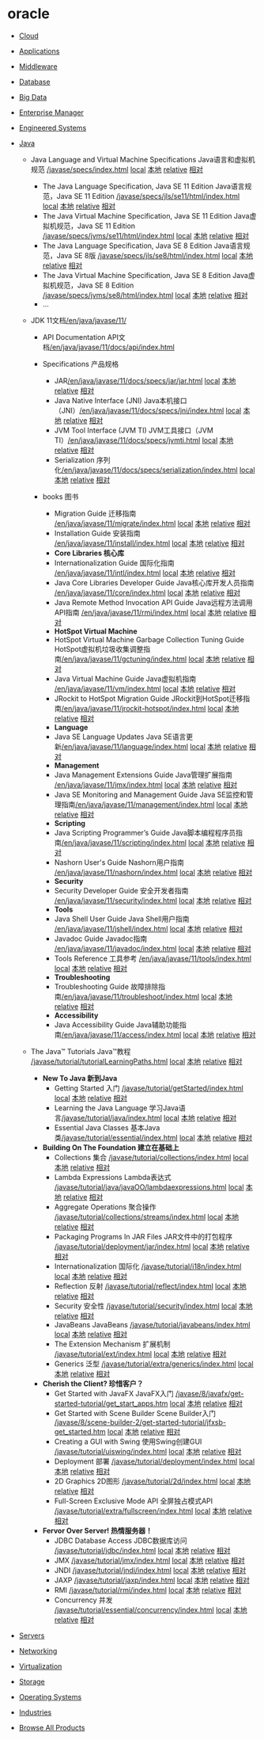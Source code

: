 
# oracle

-   [Cloud](https://docs.oracle.com/en/cloud/)
-   [Applications](https://docs.oracle.com/en/applications/)
-   [Middleware](https://docs.oracle.com/en/middleware/)
-   [Database](https://docs.oracle.com/en/database/)
-   [Big Data](https://docs.oracle.com/en/bigdata/)
-   [Enterprise Manager](https://docs.oracle.com/en/enterprise-manager/)
-   [Engineered Systems](https://docs.oracle.com/en/engineered-systems/)
-   [Java](https://docs.oracle.com/en/java/)

    - Java Language and Virtual Machine Specifications Java语言和虚拟机规范 [/javase/specs/index.html][specs] [local][specs-1]  [本地][specs-2]  [relative][specs-3]  [相对][specs-4] 
        - The Java Language Specification, Java SE 11 Edition Java语言规范，Java SE 11 Edition [/javase/specs/jls/se11/html/index.html][jls-se11] [local][jls-se11-1]  [本地][jls-se11-2]  [relative][jls-se11-3]  [相对][jls-se11-4] 
        - The Java Virtual Machine Specification, Java SE 11 Edition Java虚拟机规范，Java SE 11 Edition [/javase/specs/jvms/se11/html/index.html][jvms-se11] [local][jvms-se11-1]  [本地][jvms-se11-2]  [relative][jvms-se11-3]  [相对][jvms-se11-4] 
        - The Java Language Specification, Java SE 8 Edition Java语言规范，Java SE 8版 [/javase/specs/jls/se8/html/index.html][jls-se8] [local][jls-se8-1]  [本地][jls-se8-2]  [relative][jls-se8-3]  [相对][jls-se8-4] 
        - The Java Virtual Machine Specification, Java SE 8 Edition Java虚拟机规范，Java SE 8 Edition [/javase/specs/jvms/se8/html/index.html][jvms-se8] [local][jvms-se8-1]  [本地][jvms-se8-2]  [relative][jvms-se8-3]  [相对][jvms-se8-4] 
        - ...

    -   JDK 11文档[/en/java/javase/11/](https://docs.oracle.com/en/java/javase/11/)    
        - API Documentation API文档[/en/java/javase/11/docs/api/index.html](https://docs.oracle.com/en/java/javase/11/docs/api/index.html)
        - Specifications 产品规格
            - JAR[/en/java/javase/11/docs/specs/jar/jar.html][specs-jar] [local][specs-jar-1]  [本地][specs-jar-2]  [relative][specs-jar-3]  [相对][specs-jar-4] 
            - Java Native Interface (JNI) Java本机接口（JNI）[/en/java/javase/11/docs/specs/jni/index.html][specs-jni] [local][specs-jni-1]  [本地][specs-jni-2]  [relative][specs-jni-3]  [相对][specs-jni-4] 
            - JVM Tool Interface (JVM TI) JVM工具接口（JVM TI）[/en/java/javase/11/docs/specs/jvmti.html][specs-jvmti] [local][specs-jvmti-1]  [本地][specs-jvmti-2]  [relative][specs-jvmti-3]  [相对][specs-jvmti-4]
            - Serialization 序列化[/en/java/javase/11/docs/specs/serialization/index.html][specs-serialization] [local][specs-serialization-1]  [本地][specs-serialization-2]  [relative][specs-serialization-3]  [相对][specs-serialization-4]

        - books 图书
            - Migration Guide 迁移指南 [/en/java/javase/11/migrate/index.html][migrate] [local][migrate-1]  [本地][migrate-2]  [relative][migrate-3]  [相对][migrate-4]
            -   Installation Guide 安装指南 [/en/java/javase/11/install/index.html][install] [local][install-1]  [本地][install-2]  [relative][install-3]  [相对][install-4]
            -  **Core Libraries 核心库**
            - Internationalization Guide  国际化指南  [/en/java/javase/11/intl/index.html][intl] [local][intl-1]  [本地][intl-2]  [relative][intl-3]  [相对][intl-4]
            - Java Core Libraries Developer Guide  Java核心库开发人员指南  [/en/java/javase/11/core/index.html][core] [local][core-1]  [本地][core-2]  [relative][core-3]  [相对][core-4]
            - Java Remote Method Invocation API Guide Java远程方法调用API指南 [/en/java/javase/11/rmi/index.html][rmi] [local][rmi-1]  [本地][rmi-2]  [relative][rmi-3]  [相对][rmi-4]
            - **HotSpot Virtual Machine** 
            - HotSpot Virtual Machine Garbage Collection Tuning Guide HotSpot虚拟机垃圾收集调整指南[/en/java/javase/11/gctuning/index.html][gctuning] [local][gctuning-1]  [本地][gctuning-2]  [relative][gctuning-3]  [相对][gctuning-4]
            - Java Virtual Machine Guide Java虚拟机指南 [/en/java/javase/11/vm/index.html][vm] [local][vm-1]  [本地][vm-2]  [relative][vm-3]  [相对][vm-4]
            - JRockit to HotSpot Migration Guide JRockit到HotSpot迁移指南[/en/java/javase/11/jrockit-hotspot/index.html][jrockit-hotspot] [local][jrockit-hotspot-1]  [本地][jrockit-hotspot-2]  [relative][jrockit-hotspot-3]  [相对][jrockit-hotspot-4]
            - **Language**
            - Java SE Language Updates Java SE语言更新[/en/java/javase/11/language/index.html][language] [local][language-1]  [本地][language-2]  [relative][language-3]  [相对][language-4]
            - **Management**
            - Java Management Extensions Guide Java管理扩展指南 [/en/java/javase/11/jmx/index.html][jmx] [local][jmx-1]  [本地][jmx-2]  [relative][jmx-3]  [相对][jmx-4]
            - Java SE Monitoring and Management Guide Java SE监控和管理指南[/en/java/javase/11/management/index.html][management] [local][management-1]  [本地][management-2]  [relative][management-3]  [相对][management-4]
            - **Scripting**
            - Java Scripting Programmer’s Guide Java脚本编程程序员指南[/en/java/javase/11/scripting/index.html][scripting] [local][scripting-1]  [本地][scripting-2]  [relative][scripting-3]  [相对][scripting-4]
            - Nashorn User's Guide Nashorn用户指南 [/en/java/javase/11/nashorn/index.html][nashorn] [local][nashorn-1]  [本地][nashorn-2]  [relative][nashorn-3]  [相对][nashorn-4]
            - **Security**
            - Security Developer Guide 安全开发者指南 [/en/java/javase/11/security/index.html][security] [local][security-1]  [本地][security-2]  [relative][security-3]  [相对][security-4]
            - **Tools**
            - Java Shell User Guide Java Shell用户指南 [/en/java/javase/11/jshell/index.html][jshell] [local][jshell-1]  [本地][jshell-2]  [relative][jshell-3]  [相对][jshell-4]
            - Javadoc Guide Javadoc指南 [/en/java/javase/11/javadoc/index.html][javadoc] [local][javadoc-1]  [本地][javadoc-2]  [relative][javadoc-3]  [相对][javadoc-4]
            - Tools Reference 工具参考 [/en/java/javase/11/tools/index.html][tools] [local][tools-1]  [本地][tools-2]  [relative][tools-3]  [相对][tools-4]
            - **Troubleshooting**
            - Troubleshooting Guide 故障排除指南[/en/java/javase/11/troubleshoot/index.html][troubleshoot] [local][troubleshoot-1]  [本地][troubleshoot-2]  [relative][troubleshoot-3]  [相对][troubleshoot-4]
            - **Accessibility**
            - Java Accessibility Guide Java辅助功能指南[/en/java/javase/11/access/index.html][access] [local][access-1]  [本地][access-2]  [relative][access-3]  [相对][access-4]


    - The Java™ Tutorials Java™教程 [/javase/tutorial/tutorialLearningPaths.html][tutorial-tutorialLearningPaths] [local][tutorial-tutorialLearningPaths-1]  [本地][tutorial-tutorialLearningPaths-2]  [relative][tutorial-tutorialLearningPaths-3]  [相对][tutorial-tutorialLearningPaths-4]
        - **New To Java 新到Java**
            - Getting Started 入门 [/javase/tutorial/getStarted/index.html][tutorial-getStarted] [local][tutorial-getStarted-1]  [本地][tutorial-getStarted-2]  [relative][tutorial-getStarted-3]  [相对][tutorial-getStarted-4]
            - Learning the Java Language 学习Java语言[/javase/tutorial/java/index.html][tutorial-java] [local][tutorial-java-1]  [本地][tutorial-java-2]  [relative][tutorial-java-3]  [相对][tutorial-java-4]
            - Essential Java Classes 基本Java类[/javase/tutorial/essential/index.html][tutorial-essential] [local][tutorial-essential-1]  [本地][tutorial-essential-2]  [relative][tutorial-essential-3]  [相对][tutorial-essential-4]
        - **Building On The Foundation 建立在基础上**
            - Collections 集合   [/javase/tutorial/collections/index.html][tutorial-collections] [local][tutorial-collections-1]  [本地][tutorial-collections-2]  [relative][tutorial-collections-3]  [相对][tutorial-collections-4]              
            - Lambda Expressions Lambda表达式             [/javase/tutorial/java/javaOO/lambdaexpressions.html][tutorial-java-javaOO-lambdaexpressions] [local][tutorial-java-javaOO-lambdaexpressions-1]  [本地][tutorial-java-javaOO-lambdaexpressions-2]  [relative][tutorial-java-javaOO-lambdaexpressions-3]  [相对][tutorial-java-javaOO-lambdaexpressions-4]
            - Aggregate Operations 聚合操作    [/javase/tutorial/collections/streams/index.html][tutorial-collections-streams] [local][tutorial-collections-streams-1]  [本地][tutorial-collections-streams-2]  [relative][tutorial-collections-streams-3]  [相对][tutorial-collections-streams-4]      
            - Packaging Programs In JAR Files JAR文件中的打包程序 [/javase/tutorial/deployment/jar/index.html][tutorial-deployment-jar] [local][tutorial-deployment-jar-1]  [本地][tutorial-deployment-jar-2]  [relative][tutorial-deployment-jar-3]  [相对][tutorial-deployment-jar-4]
            - Internationalization 国际化           [/javase/tutorial/i18n/index.html][tutorial-i18n] [local][tutorial-i18n-1]  [本地][tutorial-i18n-2]  [relative][tutorial-i18n-3]  [相对][tutorial-i18n-4]
            - Reflection    反射                 [/javase/tutorial/reflect/index.html][tutorial-reflect] [local][tutorial-reflect-1]  [本地][tutorial-reflect-2]  [relative][tutorial-reflect-3]  [相对][tutorial-reflect-4]
            - Security   安全性                    [/javase/tutorial/security/index.html][tutorial-security] [local][tutorial-security-1]  [本地][tutorial-security-2]  [relative][tutorial-security-3]  [相对][tutorial-security-4]
            - JavaBeans  JavaBeans                    [/javase/tutorial/javabeans/index.html][tutorial-javabeans] [local][tutorial-javabeans-1]  [本地][tutorial-javabeans-2]  [relative][tutorial-javabeans-3]  [相对][tutorial-javabeans-4]
            - The Extension Mechanism 扩展机制        [/javase/tutorial/ext/index.html][tutorial-ext] [local][tutorial-ext-1]  [本地][tutorial-ext-2]  [relative][tutorial-ext-3]  [相对][tutorial-ext-4]
            - Generics   泛型  [/javase/tutorial/extra/generics/index.html][tutorial-extra-generics] [local][tutorial-extra-generics-1]  [本地][tutorial-extra-generics-2]  [relative][tutorial-extra-generics-3]  [相对][tutorial-extra-generics-4]                
        - **Cherish the Client? 珍惜客户？**
            - Get Started with JavaFX   JavaFX入门 [/javase/8/javafx/get-started-tutorial/get_start_apps.htm][get-started-tutorial-get_start_apps] [local][get-started-tutorial-get_start_apps-1]  [本地][get-started-tutorial-get_start_apps-2]  [relative][get-started-tutorial-get_start_apps-3]  [相对][get-started-tutorial-get_start_apps-4]
            - Get Started with Scene Builder  Scene Builder入门   [/javase/8/scene-builder-2/get-started-tutorial/jfxsb-get_started.htm][get-started-tutorial-jfxsb-get_started] [local][get-started-tutorial-jfxsb-get_started-1]  [本地][get-started-tutorial-jfxsb-get_started-2]  [relative][get-started-tutorial-jfxsb-get_started-3]  [相对][get-started-tutorial-jfxsb-get_started-4]
            - Creating a GUI with Swing  使用Swing创建GUI         [/javase/tutorial/uiswing/index.html][tutorial-uiswing] [local][tutorial-uiswing-1]  [本地][tutorial-uiswing-2]  [relative][tutorial-uiswing-3]  [相对][tutorial-uiswing-4]
            - Deployment      部署                   [/javase/tutorial/deployment/index.html][tutorial-deployment] [local][tutorial-deployment-1]  [本地][tutorial-deployment-2]  [relative][tutorial-deployment-3]  [相对][tutorial-deployment-4]
            - 2D Graphics   2D图形                    [/javase/tutorial/2d/index.html][tutorial-2d] [local][tutorial-2d-1]  [本地][tutorial-2d-2]  [relative][tutorial-2d-3]  [相对][tutorial-2d-4]
            - Full-Screen Exclusive Mode API  全屏独占模式API   [/javase/tutorial/extra/fullscreen/index.html][tutorial-extra-fullscreen] [local][tutorial-extra-fullscreen-1]  [本地][tutorial-extra-fullscreen-2]  [relative][tutorial-extra-fullscreen-3]  [相对][tutorial-extra-fullscreen-4]
        - **Fervor Over Server! 热情服务器！**
            - JDBC Database Access JDBC数据库访问 [/javase/tutorial/jdbc/index.html][tutorial-jdbc] [local][tutorial-jdbc-1]  [本地][tutorial-jdbc-2]  [relative][tutorial-jdbc-3]  [相对][tutorial-jdbc-4]
            - JMX      [/javase/tutorial/jmx/index.html][tutorial-jmx] [local][tutorial-jmx-1]  [本地][tutorial-jmx-2]  [relative][tutorial-jmx-3]  [相对][tutorial-jmx-4]
            - JNDI     [/javase/tutorial/jndi/index.html][tutorial-jndi] [local][tutorial-jndi-1]  [本地][tutorial-jndi-2]  [relative][tutorial-jndi-3]  [相对][tutorial-jndi-4]
            - JAXP                [/javase/tutorial/jaxp/index.html][tutorial-jaxp] [local][tutorial-jaxp-1]  [本地][tutorial-jaxp-2]  [relative][tutorial-jaxp-3]  [相对][tutorial-jaxp-4]
            - RMI   [/javase/tutorial/rmi/index.html][tutorial-rmi] [local][tutorial-rmi-1]  [本地][tutorial-rmi-2]  [relative][tutorial-rmi-3]  [相对][tutorial-rmi-4]            
            - Concurrency    并发    [/javase/tutorial/essential/concurrency/index.html][tutorial-essential-concurrency] [local][tutorial-essential-concurrency-1]  [本地][tutorial-essential-concurrency-2]  [relative][tutorial-essential-concurrency-3]  [相对][tutorial-essential-concurrency-4] 

-   [Servers](https://docs.oracle.com/en/servers/)
-   [Networking](https://docs.oracle.com/en/networking/)
-   [Virtualization](https://docs.oracle.com/en/virtualization/)
-   [Storage](https://docs.oracle.com/en/storage/)
-   [Operating Systems](https://docs.oracle.com/en/operating-systems/)
-   [Industries](https://docs.oracle.com/en/industries/)
-   [Browse All Products](https://docs.oracle.com/en/browseall.html)



[specs]: https://docs.oracle.com/javase/specs/index.html 
[specs-1]: https://xy2401-local-doc-java.github.io/javase/specs/index.html 
[specs-2]: https://xy2401-local-doc-java-zh.github.io/javase/specs/index.html 
[specs-3]: ../local_doc_docs.o.com-javase/specs/index.html 
[specs-4]: ../local_doc_docs.o.com-javase-zh/specs/index.html 


 
[jls-se11]: https://docs.oracle.com/javase/specs/jls/se11/html/index.html
[jls-se11-1]: https://xy2401-local-doc-java.github.io/javase/specs/jls/se11/html/index.html
[jls-se11-2]: https://xy2401-local-doc-java-zh.github.io/javase/specs/jls/se11/html/index.html
[jls-se11-3]: ../local_doc_docs.o.com-javase/javase/specs/jls/se11/html/index.html
[jls-se11-4]: ../local_doc_docs.o.com-javase-zh/javase/specs/jls/se11/html/index.html


[jvms-se11]: https://docs.oracle.com/javase/specs/jvms/se11/html/index.html
[jvms-se11-1]: https://xy2401-local-doc-java.github.io/javase/specs/jvms/se11/html/index.html
[jvms-se11-2]: https://xy2401-local-doc-java-zh.github.io/javase/specs/jvms/se11/html/index.html
[jvms-se11-3]: ../local_doc_docs.o.com-javase/javase/specs/jvms/se11/html/index.html
[jvms-se11-4]: ../local_doc_docs.o.com-javase-zh/javase/specs/jvms/se11/html/index.html


[jls-se8]: https://docs.oracle.com/javase/specs/jls/se8/html/index.html
[jls-se8-1]: https://xy2401-local-doc-java.github.io/javase/specs/jls/se8/html/index.html
[jls-se8-2]: https://xy2401-local-doc-java-zh.github.io/javase/specs/jls/se8/html/index.html
[jls-se8-3]: ../local_doc_docs.o.com-javase/javase/specs/jls/se8/html/index.html
[jls-se8-4]: ../local_doc_docs.o.com-javase-zh/javase/specs/jls/se8/html/index.html


[jvms-se8]: https://docs.oracle.com/javase/specs/jvms/se8/html/index.html
[jvms-se8-1]: https://docs.oracle.com/javase/specs/jvms/se8/html/index.html
[jvms-se8-2]: https://docs.oracle.com/javase/specs/jvms/se8/html/index.html
[jvms-se8-3]: https://docs.oracle.com/javase/specs/jvms/se8/html/index.html
[jvms-se8-4]: https://docs.oracle.com/javase/specs/jvms/se8/html/index.html

 
 
[specs-jar]: https://docs.oracle.com/en/java/javase/11/docs/specs/jar/jar.html
[specs-jar-1]: https://xy2401-local-doc-java.github.io/en/java/javase/11/docs/specs/jar/jar.html
[specs-jar-2]: https://xy2401-local-doc-java-zh.github.io/en/java/javase/11/docs/specs/jar/jar.html
[specs-jar-3]: ../local_doc_docs.o.com/en/java/javase/11/docs/specs/jar/jar.html
[specs-jar-4]: ../local_doc_docs.o.com-zh/en/java/javase/11/docs/specs/jar/jar.html
 
 
[specs-jni]: https://docs.oracle.com/en/java/javase/11/docs/specs/jni/index.html
[specs-jni-1]: https://xy2401-local-doc-java.github.io/en/java/javase/11/docs/specs/jni/index.html
[specs-jni-2]: https://xy2401-local-doc-java-zh.github.io/en/java/javase/11/docs/specs/jni/index.html
[specs-jni-3]: ../local_doc_docs.o.com/en/java/javase/11/docs/specs/jni/index.html
[specs-jni-4]: ../local_doc_docs.o.com-zh/en/java/javase/11/docs/specs/jni/index.html
 
 
[specs-jvmti]: https://docs.oracle.com/en/java/javase/11/docs/specs/jvmti.html
[specs-jvmti-1]: https://xy2401-local-doc-java.github.io/en/java/javase/11/docs/specs/jvmti.html
[specs-jvmti-2]: https://xy2401-local-doc-java-zh.github.io/en/java/javase/11/docs/specs/jvmti.html
[specs-jvmti-3]: ../local_doc_docs.o.com/en/java/javase/11/docs/specs/jvmti.html
[specs-jvmti-4]: ../local_doc_docs.o.com-zh/en/java/javase/11/docs/specs/jvmti.html 
 
 
 
[specs-serialization]: https://docs.oracle.com/en/java/javase/11/docs/specs/serialization/index.html
[specs-serialization-1]: https://xy2401-local-doc-java.github.io/en/java/javase/11/docs/specs/serialization/index.html
[specs-serialization-2]: https://xy2401-local-doc-java-zh.github.io/en/java/javase/11/docs/specs/serialization/index.html
[specs-serialization-3]: ../local_doc_docs.o.com/en/java/javase/11/docs/specs/serialization/index.html
[specs-serialization-4]: ../local_doc_docs.o.com-zh/en/java/javase/11/docs/specs/serialization/index.html



 

[migrate]: https://docs.oracle.com/en/java/javase/11/migrate/index.html
[migrate-1]: https://xy2401-local-doc-java.github.io/en/java/javase/11/migrate/index.html
[migrate-2]: https://xy2401-local-doc-java-zh.github.io/en/java/javase/11/migrate/index.html
[migrate-3]: ../local_doc_docs.o.com/en/java/javase/11/migrate/index.html
[migrate-4]: ../local_doc_docs.o.com-zh/en/java/javase/11/migrate/index.html



[install]: https://docs.oracle.com/en/java/javase/11/install/index.html
[install-1]: https://xy2401-local-doc-java.github.io/en/java/javase/11/install/index.html
[install-2]: https://xy2401-local-doc-java-zh.github.io/en/java/javase/11/install/index.html
[install-3]: ../local_doc_docs.o.com/en/java/javase/11/install/index.html
[install-4]: ../local_doc_docs.o.com-zh/en/java/javase/11/install/index.html

[intl]: https://docs.oracle.com/en/java/javase/11/intl/index.html
[intl-1]: https://xy2401-local-doc-java.github.io/en/java/javase/11/intl/index.html
[intl-2]: https://xy2401-local-doc-java-zh.github.io/en/java/javase/11/intl/index.html
[intl-3]: ../local_doc_docs.o.com/en/java/javase/11/intl/index.html
[intl-4]: ../local_doc_docs.o.com-zh/en/java/javase/11/intl/index.html


[core]: https://docs.oracle.com/en/java/javase/11/core/index.html
[core-1]: https://xy2401-local-doc-java.github.io/en/java/javase/11/core/index.html
[core-2]: https://xy2401-local-doc-java-zh.github.io/en/java/javase/11/core/index.html
[core-3]: ../local_doc_docs.o.com/en/java/javase/11/core/index.html
[core-4]: ../local_doc_docs.o.com-zh/en/java/javase/11/core/index.html

[rmi]: https://docs.oracle.com/en/java/javase/11/rmi/index.html
[rmi-1]: https://xy2401-local-doc-java.github.io/en/java/javase/11/rmi/index.html
[rmi-2]: https://xy2401-local-doc-java-zh.github.io/en/java/javase/11/rmi/index.html
[rmi-3]: ../local_doc_docs.o.com/en/java/javase/11/rmi/index.html
[rmi-4]: ../local_doc_docs.o.com-zh/en/java/javase/11/rmi/index.html

[gctuning]: https://docs.oracle.com/en/java/javase/11/gctuning/index.html
[gctuning-1]: https://xy2401-local-doc-java.github.io/en/java/javase/11/gctuning/index.html
[gctuning-2]: https://xy2401-local-doc-java-zh.github.io/en/java/javase/11/gctuning/index.html
[gctuning-3]: ../local_doc_docs.o.com/en/java/javase/11/gctuning/index.html
[gctuning-4]: ../local_doc_docs.o.com-zh/en/java/javase/11/gctuning/index.html


[vm]: https://docs.oracle.com/en/java/javase/11/vm/index.html
[vm-1]: https://xy2401-local-doc-java.github.io/en/java/javase/11/vm/index.html
[vm-2]: https://xy2401-local-doc-java-zh.github.io/en/java/javase/11/vm/index.html
[vm-3]: ../local_doc_docs.o.com/en/java/javase/11/vm/index.html
[vm-4]: ../local_doc_docs.o.com-zh/en/java/javase/11/vm/index.html


[jrockit-hotspot]: https://docs.oracle.com/en/java/javase/11/jrockit-hotspot/index.html
[jrockit-hotspot-1]: https://xy2401-local-doc-java.github.io/en/java/javase/11/jrockit-hotspot/index.html
[jrockit-hotspot-2]: https://xy2401-local-doc-java-zh.github.io/en/java/javase/11/jrockit-hotspot/index.html
[jrockit-hotspot-3]: ../local_doc_docs.o.com/en/java/javase/11/jrockit-hotspot/index.html
[jrockit-hotspot-4]: ../local_doc_docs.o.com-zh/en/java/javase/11/jrockit-hotspot/index.html

[language]: https://docs.oracle.com/en/java/javase/11/language/index.html
[language-1]: https://xy2401-local-doc-java.github.io/en/java/javase/11/language/index.html
[language-2]: https://xy2401-local-doc-java-zh.github.io/en/java/javase/11/language/index.html
[language-3]: ../local_doc_docs.o.com/en/java/javase/11/language/index.html
[language-4]: ../local_doc_docs.o.com-zh/en/java/javase/11/language/index.html


[jmx]: https://docs.oracle.com/en/java/javase/11/jmx/index.html
[jmx-1]: https://xy2401-local-doc-java.github.io/en/java/javase/11/jmx/index.html
[jmx-2]: https://xy2401-local-doc-java-zh.github.io/en/java/javase/11/jmx/index.html
[jmx-3]: ../local_doc_docs.o.com/en/java/javase/11/jmx/index.html
[jmx-4]: ../local_doc_docs.o.com-zh/en/java/javase/11/jmx/index.html


[management]: https://docs.oracle.com/en/java/javase/11/management/index.html
[management-1]: https://xy2401-local-doc-java.github.io/en/java/javase/11/management/index.html
[management-2]: https://xy2401-local-doc-java-zh.github.io/en/java/javase/11/management/index.html
[management-3]: ../local_doc_docs.o.com/en/java/javase/11/management/index.html
[management-4]: ../local_doc_docs.o.com-zh/en/java/javase/11/management/index.html


[scripting]: https://docs.oracle.com/en/java/javase/11/scripting/index.html
[scripting-1]: https://xy2401-local-doc-java.github.io/en/java/javase/11/scripting/index.html
[scripting-2]: https://xy2401-local-doc-java-zh.github.io/en/java/javase/11/scripting/index.html
[scripting-3]: ../local_doc_docs.o.com/en/java/javase/11/scripting/index.html
[scripting-4]: ../local_doc_docs.o.com-zh/en/java/javase/11/scripting/index.html


[nashorn]: https://docs.oracle.com/en/java/javase/11/nashorn/index.html
[nashorn-1]: https://xy2401-local-doc-java.github.io/en/java/javase/11/nashorn/index.html
[nashorn-2]: https://xy2401-local-doc-java-zh.github.io/en/java/javase/11/nashorn/index.html
[nashorn-3]: ../local_doc_docs.o.com/en/java/javase/11/nashorn/index.html
[nashorn-4]: ../local_doc_docs.o.com-zh/en/java/javase/11/nashorn/index.html

[security]: https://docs.oracle.com/en/java/javase/11/security/index.html
[security-1]: https://xy2401-local-doc-java.github.io/en/java/javase/11/security/index.html
[security-2]: https://xy2401-local-doc-java-zh.github.io/en/java/javase/11/security/index.html
[security-3]: ../local_doc_docs.o.com/en/java/javase/11/security/index.html
[security-4]: ../local_doc_docs.o.com-zh/en/java/javase/11/security/index.html


[jshell]: https://docs.oracle.com/en/java/javase/11/jshell/index.html
[jshell-1]: https://xy2401-local-doc-java.github.io/en/java/javase/11/jshell/index.html
[jshell-2]: https://xy2401-local-doc-java-zh.github.io/en/java/javase/11/jshell/index.html
[jshell-3]: ../local_doc_docs.o.com/en/java/javase/11/jshell/index.html
[jshell-4]: ../local_doc_docs.o.com-zh/en/java/javase/11/jshell/index.html


[javadoc]: https://docs.oracle.com/en/java/javase/11/javadoc/index.html
[javadoc-1]: https://xy2401-local-doc-java.github.io/en/java/javase/11/javadoc/index.html
[javadoc-2]: https://xy2401-local-doc-java-zh.github.io/en/java/javase/11/javadoc/index.html
[javadoc-3]: ../local_doc_docs.o.com/en/java/javase/11/javadoc/index.html
[javadoc-4]: ../local_doc_docs.o.com-zh/en/java/javase/11/javadoc/index.html


[tools]: https://docs.oracle.com/en/java/javase/11/tools/index.html
[tools-1]: https://xy2401-local-doc-java.github.io/en/java/javase/11/tools/index.html
[tools-2]: https://xy2401-local-doc-java-zh.github.io/en/java/javase/11/tools/index.html
[tools-3]: ../local_doc_docs.o.com/en/java/javase/11/tools/index.html
[tools-4]: ../local_doc_docs.o.com-zh/en/java/javase/11/tools/index.html


[troubleshoot]: https://docs.oracle.com/en/java/javase/11/troubleshoot/index.html
[troubleshoot-1]: https://xy2401-local-doc-java.github.io/en/java/javase/11/troubleshoot/index.html
[troubleshoot-2]: https://xy2401-local-doc-java-zh.github.io/en/java/javase/11/troubleshoot/index.html
[troubleshoot-3]: ../local_doc_docs.o.com/en/java/javase/11/troubleshoot/index.html
[troubleshoot-4]: ../local_doc_docs.o.com-zh/en/java/javase/11/troubleshoot/index.html



[access]: https://docs.oracle.com/en/java/javase/11/access/index.html
[access-1]: https://xy2401-local-doc-java.github.io/en/java/javase/11/access/index.html
[access-2]: https://xy2401-local-doc-java-zh.github.io/en/java/javase/11/access/index.html
[access-3]: ../local_doc_docs.o.com/en/java/javase/11/access/index.html
[access-4]: ../local_doc_docs.o.com-zh/en/java/javase/11/access/index.html








[tutorial-tutorialLearningPaths]: https://docs.oracle.com/javase/tutorial/tutorialLearningPaths.html
[tutorial-tutorialLearningPaths-1]: https://xy2401-local-doc-java.github.io/javase/tutorial/tutorialLearningPaths.html
[tutorial-tutorialLearningPaths-2]: https://xy2401-local-doc-java-zh.github.io/javase/tutorial/tutorialLearningPaths.html
[tutorial-tutorialLearningPaths-3]: ../local_doc_docs.o.com-javase/tutorial/tutorialLearningPaths.html
[tutorial-tutorialLearningPaths-4]: ../local_doc_docs.o.com-javase-zh/tutorial/tutorialLearningPaths.html

[tutorial-getStarted]: https://docs.oracle.com/javase/tutorial/getStarted/index.html
[tutorial-getStarted-1]: https://xy2401-local-doc-java.github.io/javase/tutorial/getStarted/index.html
[tutorial-getStarted-2]: https://xy2401-local-doc-java-zh.github.io/javase/tutorial/getStarted/index.html
[tutorial-getStarted-3]: ../local_doc_docs.o.com-javase/tutorial/getStarted/index.html
[tutorial-getStarted-4]: ../local_doc_docs.o.com-javase-zh/tutorial/getStarted/index.html


[tutorial-java]: https://docs.oracle.com/javase/tutorial/java/index.html
[tutorial-java-1]: https://xy2401-local-doc-java.github.io/javase/tutorial/java/index.html
[tutorial-java-2]: https://xy2401-local-doc-java-zh.github.io/javase/tutorial/java/index.html
[tutorial-java-3]: ../local_doc_docs.o.com-javase/tutorial/java/index.html
[tutorial-java-4]: ../local_doc_docs.o.com-javase-zh/tutorial/java/index.html


[tutorial-essential]: https://docs.oracle.com/javase/tutorial/essential/index.html
[tutorial-essential-1]: https://xy2401-local-doc-java.github.io/javase/tutorial/essential/index.html
[tutorial-essential-2]: https://xy2401-local-doc-java-zh.github.io/javase/tutorial/essential/index.html
[tutorial-essential-3]: ../local_doc_docs.o.com-javase/tutorial/essential/index.html
[tutorial-essential-4]: ../local_doc_docs.o.com-javase-zh/tutorial/essential/index.html

[tutorial-collections]: https://docs.oracle.com/javase/tutorial/collections/index.html
[tutorial-collections-1]: https://xy2401-local-doc-java.github.io/javase/tutorial/collections/index.html
[tutorial-collections-2]: https://xy2401-local-doc-java-zh.github.io/javase/tutorial/collections/index.html
[tutorial-collections-3]: ../local_doc_docs.o.com-javase/tutorial/collections/index.html
[tutorial-collections-4]: ../local_doc_docs.o.com-javase-zh/tutorial/collections/index.html

[tutorial-java-javaOO-lambdaexpressions]: https://docs.oracle.com/javase/tutorial/java/javaOO/lambdaexpressions.html
[tutorial-java-javaOO-lambdaexpressions-1]: https://xy2401-local-doc-java.github.io/javase/tutorial/java/javaOO/lambdaexpressions.html
[tutorial-java-javaOO-lambdaexpressions-2]: https://xy2401-local-doc-java-zh.github.io/javase/tutorial/java/javaOO/lambdaexpressions.html
[tutorial-java-javaOO-lambdaexpressions-3]: ../local_doc_docs.o.com-javase/tutorial/java/javaOO/lambdaexpressions.html
[tutorial-java-javaOO-lambdaexpressions-4]: ../local_doc_docs.o.com-javase-zh/tutorial/java/javaOO/lambdaexpressions.html


[tutorial-collections-streams]: https://docs.oracle.com/javase/tutorial/collections/streams/index.html
[tutorial-collections-streams-1]: https://xy2401-local-doc-java.github.io/javase/tutorial/collections/streams/index.html
[tutorial-collections-streams-2]: https://xy2401-local-doc-java-zh.github.io/javase/tutorial/collections/streams/index.html
[tutorial-collections-streams-3]: ../local_doc_docs.o.com-javase/tutorial/collections/streams/index.html
[tutorial-collections-streams-4]: ../local_doc_docs.o.com-javase-zh/tutorial/collections/streams/index.html


[tutorial-deployment-jar]: https://docs.oracle.com/javase/tutorial/deployment/jar/index.html
[tutorial-deployment-jar-1]: https://xy2401-local-doc-java.github.io/javase/tutorial/deployment/jar/index.html
[tutorial-deployment-jar-2]: https://xy2401-local-doc-java-zh.github.io/javase/tutorial/deployment/jar/index.html
[tutorial-deployment-jar-3]: ../local_doc_docs.o.com-javase/tutorial/deployment/jar/index.html
[tutorial-deployment-jar-4]: ../local_doc_docs.o.com-javase-zh/tutorial/deployment/jar/index.html


[tutorial-i18n]: https://docs.oracle.com/javase/tutorial/i18n/index.html
[tutorial-i18n-1]: https://xy2401-local-doc-java.github.io/javase/tutorial/i18n/index.html
[tutorial-i18n-2]: https://xy2401-local-doc-java-zh.github.io/javase/tutorial/i18n/index.html
[tutorial-i18n-3]: ../local_doc_docs.o.com-javase/tutorial/i18n/index.html
[tutorial-i18n-4]: ../local_doc_docs.o.com-javase-zh/tutorial/i18n/index.html


[tutorial-reflect]: https://docs.oracle.com/javase/tutorial/reflect/index.html
[tutorial-reflect-1]: https://xy2401-local-doc-java.github.io/javase/tutorial/reflect/index.html
[tutorial-reflect-2]: https://xy2401-local-doc-java-zh.github.io/javase/tutorial/reflect/index.html
[tutorial-reflect-3]: ../local_doc_docs.o.com-javase/tutorial/reflect/index.html
[tutorial-reflect-4]: ../local_doc_docs.o.com-javase-zh/tutorial/reflect/index.html


[tutorial-security]: https://docs.oracle.com/javase/tutorial/security/index.html
[tutorial-security-1]: https://xy2401-local-doc-java.github.io/javase/tutorial/security/index.html
[tutorial-security-2]: https://xy2401-local-doc-java-zh.github.io/javase/tutorial/security/index.html
[tutorial-security-3]: ../local_doc_docs.o.com-javase/tutorial/security/index.html
[tutorial-security-4]: ../local_doc_docs.o.com-javase-zh/tutorial/security/index.html


[tutorial-javabeans]: https://docs.oracle.com/javase/tutorial/javabeans/index.html
[tutorial-javabeans-1]: https://xy2401-local-doc-java.github.io/javase/tutorial/javabeans/index.html
[tutorial-javabeans-2]: https://xy2401-local-doc-java-zh.github.io/javase/tutorial/javabeans/index.html
[tutorial-javabeans-3]: ../local_doc_docs.o.com-javase/tutorial/javabeans/index.html
[tutorial-javabeans-4]: ../local_doc_docs.o.com-javase-zh/tutorial/javabeans/index.html


[tutorial-ext]: https://docs.oracle.com/javase/tutorial/ext/index.html
[tutorial-ext-1]: https://xy2401-local-doc-java.github.io/javase/tutorial/ext/index.html
[tutorial-ext-2]: https://xy2401-local-doc-java-zh.github.io/javase/tutorial/ext/index.html
[tutorial-ext-3]: ../local_doc_docs.o.com-javase/tutorial/ext/index.html
[tutorial-ext-4]: ../local_doc_docs.o.com-javase-zh/tutorial/ext/index.html


[tutorial-extra-generics]: https://docs.oracle.com/javase/tutorial/extra/generics/index.html
[tutorial-extra-generics-1]: https://xy2401-local-doc-java.github.io/javase/tutorial/extra/generics/index.html
[tutorial-extra-generics-2]: https://xy2401-local-doc-java-zh.github.io/javase/tutorial/extra/generics/index.html
[tutorial-extra-generics-3]: ../local_doc_docs.o.com-javase/tutorial/extra/generics/index.html
[tutorial-extra-generics-4]: ../local_doc_docs.o.com-javase-zh/tutorial/extra/generics/index.html

[get-started-tutorial-get_start_apps]: https://docs.oracle.com/javase/8/javafx/get-started-tutorial/get_start_apps.htm
[get-started-tutorial-get_start_apps-1]: https://xy2401-local-doc-java.github.io/javase/8/javafx/get-started-tutorial/get_start_apps.htm
[get-started-tutorial-get_start_apps-2]: https://xy2401-local-doc-java-zh.github.io/javase/8/javafx/get-started-tutorial/get_start_apps.htm
[get-started-tutorial-get_start_apps-3]: ../local_doc_docs.o.com-javase/8/javafx/get-started-tutorial/get_start_apps.htm
[get-started-tutorial-get_start_apps-4]: ../local_doc_docs.o.com-javase-zh/8/javafx/get-started-tutorial/get_start_apps.htm


[get-started-tutorial-jfxsb-get_started]: https://docs.oracle.com/javase/8/scene-builder-2/get-started-tutorial/jfxsb-get_started.htm
[get-started-tutorial-jfxsb-get_started-1]: https://xy2401-local-doc-java.github.io/javase/8/scene-builder-2/get-started-tutorial/jfxsb-get_started.htm
[get-started-tutorial-jfxsb-get_started-2]: https://xy2401-local-doc-java-zh.github.io/javase/8/scene-builder-2/get-started-tutorial/jfxsb-get_started.htm
[get-started-tutorial-jfxsb-get_started-3]: ../local_doc_docs.o.com-javase/8/scene-builder-2/get-started-tutorial/jfxsb-get_started.htm
[get-started-tutorial-jfxsb-get_started-4]: ../local_doc_docs.o.com-javase-zh/8/scene-builder-2/get-started-tutorial/jfxsb-get_started.htm


[tutorial-uiswing]: https://docs.oracle.com/javase/tutorial/uiswing/index.html
[tutorial-uiswing-1]: https://xy2401-local-doc-java.github.io/javase/tutorial/uiswing/index.html
[tutorial-uiswing-2]: https://xy2401-local-doc-java-zh.github.io/javase/tutorial/uiswing/index.html
[tutorial-uiswing-3]: ../local_doc_docs.o.com-javase/tutorial/uiswing/index.html
[tutorial-uiswing-4]: ../local_doc_docs.o.com-javase-zh/tutorial/uiswing/index.html


[tutorial-deployment]: https://docs.oracle.com/javase/tutorial/deployment/index.html
[tutorial-deployment-1]: https://xy2401-local-doc-java.github.io/javase/tutorial/deployment/index.html
[tutorial-deployment-2]: https://xy2401-local-doc-java-zh.github.io/javase/tutorial/deployment/index.html
[tutorial-deployment-3]: ../local_doc_docs.o.com-javase/tutorial/deployment/index.html
[tutorial-deployment-4]: ../local_doc_docs.o.com-javase-zh/tutorial/deployment/index.html


[tutorial-2d]: https://docs.oracle.com/javase/tutorial/2d/index.html
[tutorial-2d-1]: https://xy2401-local-doc-java.github.io/javase/tutorial/2d/index.html
[tutorial-2d-2]: https://xy2401-local-doc-java-zh.github.io/javase/tutorial/2d/index.html
[tutorial-2d-3]: ../local_doc_docs.o.com-javase/tutorial/2d/index.html
[tutorial-2d-4]: ../local_doc_docs.o.com-javase-zh/tutorial/2d/index.html


[tutorial-extra-fullscreen]: https://docs.oracle.com/javase/tutorial/extra/fullscreen/index.html
[tutorial-extra-fullscreen-1]: https://xy2401-local-doc-java.github.io/javase/tutorial/extra/fullscreen/index.html
[tutorial-extra-fullscreen-2]: https://xy2401-local-doc-java-zh.github.io/javase/tutorial/extra/fullscreen/index.html
[tutorial-extra-fullscreen-3]: ../local_doc_docs.o.com-javase/tutorial/extra/fullscreen/index.html
[tutorial-extra-fullscreen-4]: ../local_doc_docs.o.com-javase-zh/tutorial/extra/fullscreen/index.html


[tutorial-jdbc]: https://docs.oracle.com/javase/tutorial/jdbc/index.html
[tutorial-jdbc-1]: https://xy2401-local-doc-java.github.io/javase/tutorial/jdbc/index.html
[tutorial-jdbc-2]: https://xy2401-local-doc-java-zh.github.io/javase/tutorial/jdbc/index.html
[tutorial-jdbc-3]: ../local_doc_docs.o.com-javase/tutorial/jdbc/index.html
[tutorial-jdbc-4]: ../local_doc_docs.o.com-javase-zh/tutorial/jdbc/index.html



[tutorial-jmx]: https://docs.oracle.com/javase/tutorial/jmx/index.html
[tutorial-jmx-1]: https://xy2401-local-doc-java.github.io/javase/tutorial/jmx/index.html
[tutorial-jmx-2]: https://xy2401-local-doc-java-zh.github.io/javase/tutorial/jmx/index.html
[tutorial-jmx-3]: ../local_doc_docs.o.com-javase/tutorial/jmx/index.html
[tutorial-jmx-4]: ../local_doc_docs.o.com-javase-zh/tutorial/jmx/index.html


[tutorial-jndi]: https://docs.oracle.com/javase/tutorial/jndi/index.html
[tutorial-jndi-1]: https://xy2401-local-doc-java.github.io/javase/tutorial/jndi/index.html
[tutorial-jndi-2]: https://xy2401-local-doc-java-zh.github.io/javase/tutorial/jndi/index.html
[tutorial-jndi-3]: ../local_doc_docs.o.com-javase/tutorial/jndi/index.html
[tutorial-jndi-4]: ../local_doc_docs.o.com-javase-zh/tutorial/jndi/index.html


[tutorial-jaxp]: https://docs.oracle.com/javase/tutorial/jaxp/index.html
[tutorial-jaxp-1]: https://xy2401-local-doc-java.github.io/javase/tutorial/jaxp/index.html
[tutorial-jaxp-2]: https://xy2401-local-doc-java-zh.github.io/javase/tutorial/jaxp/index.html
[tutorial-jaxp-3]: ../local_doc_docs.o.com-javase/tutorial/jaxp/index.html
[tutorial-jaxp-4]: ../local_doc_docs.o.com-javase-zh/tutorial/jaxp/index.html



[tutorial-rmi]: https://docs.oracle.com/javase/tutorial/rmi/index.html
[tutorial-rmi-1]: https://xy2401-local-doc-java.github.io/javase/tutorial/rmi/index.html
[tutorial-rmi-2]: https://xy2401-local-doc-java-zh.github.io/javase/tutorial/rmi/index.html
[tutorial-rmi-3]: ../local_doc_docs.o.com-javase/tutorial/rmi/index.html
[tutorial-rmi-4]: ../local_doc_docs.o.com-javase-zh/tutorial/rmi/index.html


[tutorial-essential-concurrency]: https://docs.oracle.com/javase/tutorial/essential/concurrency/index.html
[tutorial-essential-concurrency-1]: https://xy2401-local-doc-java.github.io/javase/tutorial/essential/concurrency/index.html
[tutorial-essential-concurrency-2]: https://xy2401-local-doc-java-zh.github.io/javase/tutorial/essential/concurrency/index.html
[tutorial-essential-concurrency-3]: ../local_doc_docs.o.com-javase/tutorial/essential/concurrency/index.html
[tutorial-essential-concurrency-4]: ../local_doc_docs.o.com-javase-zh/tutorial/essential/concurrency/index.html


